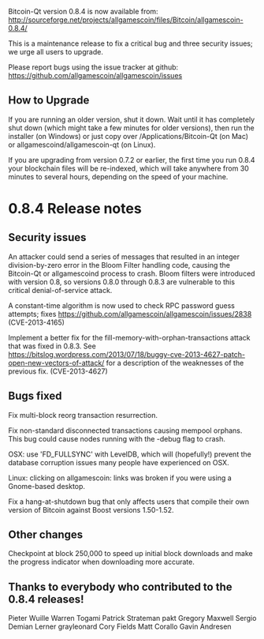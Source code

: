 Bitcoin-Qt version 0.8.4 is now available from:
  http://sourceforge.net/projects/allgamescoin/files/Bitcoin/allgamescoin-0.8.4/

This is a maintenance release to fix a critical bug and three
security issues; we urge all users to upgrade.

Please report bugs using the issue tracker at github:
  https://github.com/allgamescoin/allgamescoin/issues


How to Upgrade
--------------

If you are running an older version, shut it down. Wait
until it has completely shut down (which might take a few minutes for older
versions), then run the installer (on Windows) or just copy over
/Applications/Bitcoin-Qt (on Mac) or allgamescoind/allgamescoin-qt (on Linux).

If you are upgrading from version 0.7.2 or earlier, the first time you
run 0.8.4 your blockchain files will be re-indexed, which will take
anywhere from 30 minutes to several hours, depending on the speed of
your machine.

0.8.4 Release notes
===================

Security issues
---------------

An attacker could send a series of messages that resulted in
an integer division-by-zero error in the Bloom Filter handling
code, causing the Bitcoin-Qt or allgamescoind process to crash.
Bloom filters were introduced with version 0.8, so versions 0.8.0
through 0.8.3 are vulnerable to this critical denial-of-service attack.

A constant-time algorithm is now used to check RPC password
guess attempts; fixes https://github.com/allgamescoin/allgamescoin/issues/2838
(CVE-2013-4165)

Implement a better fix for the fill-memory-with-orphan-transactions
attack that was fixed in 0.8.3. See
https://bitslog.wordpress.com/2013/07/18/buggy-cve-2013-4627-patch-open-new-vectors-of-attack/
for a description of the weaknesses of the previous fix.
(CVE-2013-4627)

Bugs fixed
----------

Fix multi-block reorg transaction resurrection.

Fix non-standard disconnected transactions causing mempool orphans.
This bug could cause nodes running with the -debug flag to crash.

OSX: use 'FD_FULLSYNC' with LevelDB, which will (hopefully!)
prevent the database corruption issues many people have
experienced on OSX.

Linux: clicking on allgamescoin: links was broken if you were using
a Gnome-based desktop.

Fix a hang-at-shutdown bug that only affects users that compile
their own version of Bitcoin against Boost versions 1.50-1.52.

Other changes
-------------

Checkpoint at block 250,000 to speed up initial block downloads
and make the progress indicator when downloading more accurate.


Thanks to everybody who contributed to the 0.8.4 releases!
----------------------------------------------------------

Pieter Wuille
Warren Togami
Patrick Strateman
pakt
Gregory Maxwell
Sergio Demian Lerner
grayleonard
Cory Fields
Matt Corallo
Gavin Andresen
